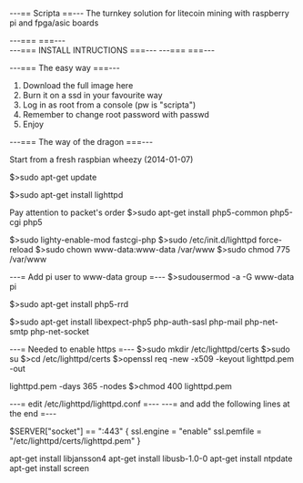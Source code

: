 ---== Scripta ==---
The turnkey solution for litecoin mining with raspberry pi and fpga/asic boards

---===                     ===---  
---=== INSTALL INTRUCTIONS ===---
---===                     ===---

---=== The easy way ===---
1) Download the full image here 
2) Burn it on a ssd in your favourite way
3) Log in as root from a console (pw is "scripta") 
4) Remember to change root password with passwd 
5) Enjoy


---=== The way of the dragon ===---

Start from a fresh raspbian wheezy (2014-01-07)

$>sudo apt-get update

$>sudo apt-get install lighttpd

Pay attention to packet's order
$>sudo apt-get install php5-common php5-cgi php5 

$>sudo lighty-enable-mod fastcgi-php
$>sudo /etc/init.d/lighttpd force-reload
$>sudo chown www-data:www-data /var/www
$>sudo chmod 775 /var/www

---= Add pi user to www-data group =---
$>sudousermod -a -G www-data pi 


$>sudo apt-get install php5-rrd
 
$>sudo apt-get install libexpect-php5 php-auth-sasl php-mail php-net-smtp php-net-socket

---= Needed to enable https =---
$>sudo mkdir /etc/lighttpd/certs
$>sudo su
$>cd /etc/lighttpd/certs
$>openssl req -new -x509 -keyout lighttpd.pem -out 

lighttpd.pem -days 365 -nodes
$>chmod 400 lighttpd.pem

---= edit /etc/lighttpd/lighttpd.conf       =---
---= and add the following lines at the end =---
 
$SERVER["socket"] == ":443" {
  ssl.engine = "enable" 
  ssl.pemfile = "/etc/lighttpd/certs/lighttpd.pem" 
}


apt-get install libjansson4
apt-get install libusb-1.0-0
apt-get install ntpdate
apt-get install screen
